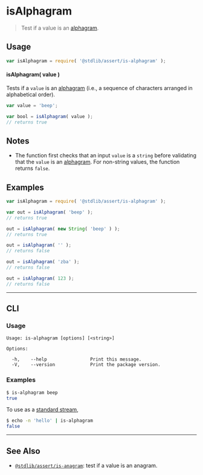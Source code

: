 <!--

@license Apache-2.0

Copyright (c) 2018 The Stdlib Authors.

Licensed under the Apache License, Version 2.0 (the "License");
you may not use this file except in compliance with the License.
You may obtain a copy of the License at

   http://www.apache.org/licenses/LICENSE-2.0

Unless required by applicable law or agreed to in writing, software
distributed under the License is distributed on an "AS IS" BASIS,
WITHOUT WARRANTIES OR CONDITIONS OF ANY KIND, either express or implied.
See the License for the specific language governing permissions and
limitations under the License.

-->

# isAlphagram

> Test if a value is an [alphagram][alphagram].

<section class="usage">

## Usage

```javascript
var isAlphagram = require( '@stdlib/assert/is-alphagram' );
```

#### isAlphagram( value )

Tests if a `value` is an [alphagram][alphagram] (i.e., a sequence of characters arranged in alphabetical order).

```javascript
var value = 'beep';

var bool = isAlphagram( value );
// returns true
```

</section>

<!-- /.usage -->

<section class="notes">

## Notes

-   The function first checks that an input `value` is a `string` before validating that the `value` is an [alphagram][alphagram]. For non-string values, the function returns `false`.

</section>

<!-- /.notes -->

<section class="examples">

## Examples

<!-- eslint-disable no-new-wrappers -->

<!-- eslint no-undef: "error" -->

```javascript
var isAlphagram = require( '@stdlib/assert/is-alphagram' );

var out = isAlphagram( 'beep' );
// returns true

out = isAlphagram( new String( 'beep' ) );
// returns true

out = isAlphagram( '' );
// returns false

out = isAlphagram( 'zba' );
// returns false

out = isAlphagram( 123 );
// returns false
```

</section>

<!-- /.examples -->

* * *

<section class="cli">

## CLI

<section class="usage">

### Usage

```text
Usage: is-alphagram [options] [<string>]

Options:

  -h,    --help                Print this message.
  -V,    --version             Print the package version.
```

</section>

<!-- /.usage -->

<section class="examples">

### Examples

```bash
$ is-alphagram beep
true
```

To use as a [standard stream][standard-streams],

```bash
$ echo -n 'hello' | is-alphagram
false
```

</section>

<!-- /.examples -->

</section>

<!-- /.cli -->

<!-- Section for related `stdlib` packages. Do not manually edit this section, as it is automatically populated. -->

<section class="related">

* * *

## See Also

-   <span class="package-name">[`@stdlib/assert/is-anagram`][@stdlib/assert/is-anagram]</span><span class="delimiter">: </span><span class="description">test if a value is an anagram.</span>

</section>

<!-- /.related -->

<!-- Section for all links. Make sure to keep an empty line after the `section` element and another before the `/section` close. -->

<section class="links">

[alphagram]: https://en.wiktionary.org/wiki/alphagram

[standard-streams]: https://en.wikipedia.org/wiki/Standard_streams

<!-- <related-links> -->

[@stdlib/assert/is-anagram]: https://github.com/stdlib-js/stdlib/tree/develop/lib/node_modules/%40stdlib/assert/is-anagram

<!-- </related-links> -->

</section>

<!-- /.links -->
